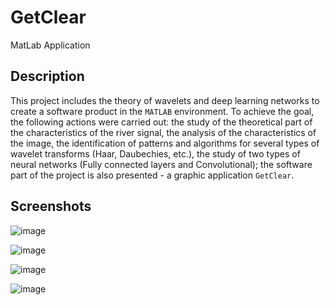 # GetClear

MatLab Application

## Description

This project includes the theory of wavelets and deep learning networks to create a software product in the
`MATLAB` environment. To achieve the goal, the following actions were carried out: the study of the theoretical part of
the characteristics of the river signal, the analysis of the characteristics of the image, the identification of
patterns and algorithms for several types of wavelet transforms (Haar, Daubechies, etc.), the study of two types of
neural networks (Fully connected layers and Convolutional); the software part of the project is also presented - a
graphic application `GetClear`.

## Screenshots

![image](https://github.com/behemothbucket/get-clear/assets/77882745/4779a4b3-5091-4f3c-bb0c-466f77c4fbd8)

![image](https://github.com/behemothbucket/get-clear/assets/77882745/e803f8ec-b129-4feb-ae04-844064796bcc)

![image](https://github.com/behemothbucket/get-clear/assets/77882745/b7256002-3824-42b9-9945-3f0528f0c7d9)

![image](https://github.com/behemothbucket/get-clear/assets/77882745/fae7f42f-404a-4210-a534-5f534faf6134)
